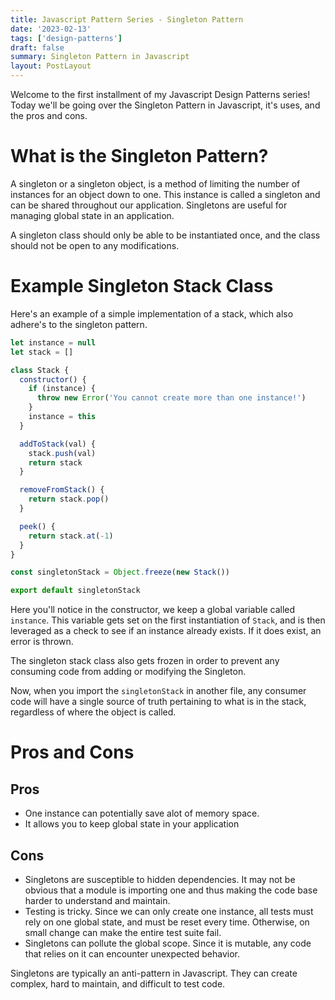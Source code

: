 ```yaml
---
title: Javascript Pattern Series - Singleton Pattern
date: '2023-02-13'
tags: ['design-patterns']
draft: false
summary: Singleton Pattern in Javascript
layout: PostLayout
---
```


Welcome to the first installment of my Javascript Design Patterns series! Today we'll be going over the Singleton Pattern in Javascript, it's uses, and the pros and cons.

# What is the Singleton Pattern?

A singleton or a singleton object, is a method of limiting the number of instances for an object down to one. This instance is called a singleton and can be shared throughout our application. Singletons are useful for managing global state in an application.

A singleton class should only be able to be instantiated once, and the class should not be open to any modifications.

# Example Singleton Stack Class

Here's an example of a simple implementation of a stack, which also adhere's to the singleton pattern.

```javascript
let instance = null
let stack = []

class Stack {
  constructor() {
    if (instance) {
      throw new Error('You cannot create more than one instance!')
    }
    instance = this
  }

  addToStack(val) {
    stack.push(val)
    return stack
  }

  removeFromStack() {
    return stack.pop()
  }

  peek() {
    return stack.at(-1)
  }
}

const singletonStack = Object.freeze(new Stack())

export default singletonStack
```

Here you'll notice in the constructor, we keep a global variable called `instance`. This variable gets set on the first instantiation of `Stack`, and is then leveraged as a check to see if an instance already exists. If it does exist, an error is thrown.

The singleton stack class also gets frozen in order to prevent any consuming code from adding or modifying the Singleton.

Now, when you import the `singletonStack` in another file, any consumer code will have a single source of truth pertaining to what is in the stack, regardless of where the object is called.

# Pros and Cons

## Pros

- One instance can potentially save alot of memory space.
- It allows you to keep global state in your application

## Cons

- Singletons are susceptible to hidden dependencies. It may not be obvious that a module is importing one and thus making the code base harder to understand and maintain.
- Testing is tricky. Since we can only create one instance, all tests must rely on one global state, and must be reset every time. Otherwise, on small change can make the entire test suite fail.
- Singletons can pollute the global scope. Since it is mutable, any code that relies on it can encounter unexpected behavior.

Singletons are typically an anti-pattern in Javascript. They can create complex, hard to maintain, and difficult to test code.
